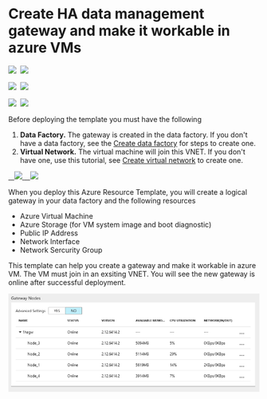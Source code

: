 # Create HA data management gateway and make it workable in azure VMs

<IMG SRC="https://azbotstorage.blob.core.windows.net/badges/101-mutiple-vms-with-data-management-gateway/PublicLastTestDate.svg" />&nbsp;
<IMG SRC="https://azbotstorage.blob.core.windows.net/badges/101-mutiple-vms-with-data-management-gateway/PublicDeployment.svg" />&nbsp;

<IMG SRC="https://azbotstorage.blob.core.windows.net/badges/101-mutiple-vms-with-data-management-gateway/FairfaxLastTestDate.svg" />&nbsp;
<IMG SRC="https://azbotstorage.blob.core.windows.net/badges/101-mutiple-vms-with-data-management-gateway/FairfaxDeployment.svg" />&nbsp;

<IMG SRC="https://azbotstorage.blob.core.windows.net/badges/101-mutiple-vms-with-data-management-gateway/BestPracticeResult.svg" />&nbsp;
<IMG SRC="https://azbotstorage.blob.core.windows.net/badges/101-mutiple-vms-with-data-management-gateway/CredScanResult.svg" />&nbsp;

Before deploying the template you must have the following

1. **Data Factory.** The gateway is created in the data factory. If you don't have a data factory,  see the [Create data factory](https://docs.microsoft.com/en-us/azure/data-factory/data-factory-move-data-between-onprem-and-cloud#create-data-factory) for steps to create one.
2. **Virtual Network.** The virtual machine will join this VNET. If you don't have one, use this tutorial, see [Create virtual network](https://docs.microsoft.com/en-us/azure/virtual-network/virtual-networks-create-vnet-arm-pportal#create-a-virtual-network) to create one.

<a href="https://portal.azure.com/#create/Microsoft.Template/uri/https%3A%2F%2Fraw.githubusercontent.com%2FAzure%2Fazure-quickstart-templates%2Fmaster%2F101-mutiple-vms-with-data-management-gateway%2Fazuredeploy.json" target="_blank">
    <img src="http://azuredeploy.net/deploybutton.png"/>
</a>
<a href="http://armviz.io/#/?load=https%3A%2F%2Fraw.githubusercontent.com%2FAzure%2Fazure-quickstart-templates%2Fmaster%2F101-mutiple-vms-with-data-management-gateway%2Fazuredeploy.json" target="_blank">
    <img src="http://armviz.io/visualizebutton.png"/>
</a>

When you deploy this Azure Resource Template, you will create a logical gateway in your data factory and the following resources
- Azure Virtual Machine 
- Azure Storage (for VM system image and boot diagnostic)
- Public IP Address
- Network Interface
- Network Sercurity Group

This template can help you create a gateway and make it workable in azure VM. The VM must join in an exsiting VNET. You will see the new gateway is online after successful deployment.

![](images/online.png)


